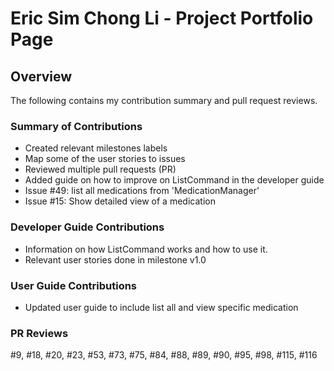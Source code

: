 # Eric Sim Chong Li - Project Portfolio Page

## Overview
The following contains my contribution summary and pull request reviews.

### Summary of Contributions
- Created relevant milestones labels
- Map some of the user stories to issues
- Reviewed multiple pull requests (PR)
- Added guide on how to improve on ListCommand in the developer guide
- Issue #49: list all medications from 'MedicationManager'
- Issue #15: Show detailed view of a medication

### Developer Guide Contributions
- Information on how ListCommand works and how to use it.
- Relevant user stories done in milestone v1.0

### User Guide Contributions
- Updated user guide to include list all and view specific medication

### PR Reviews
#9, #18, #20, #23, #53, #73, #75, #84, #88, 
#89, #90, #95, #98, #115, #116